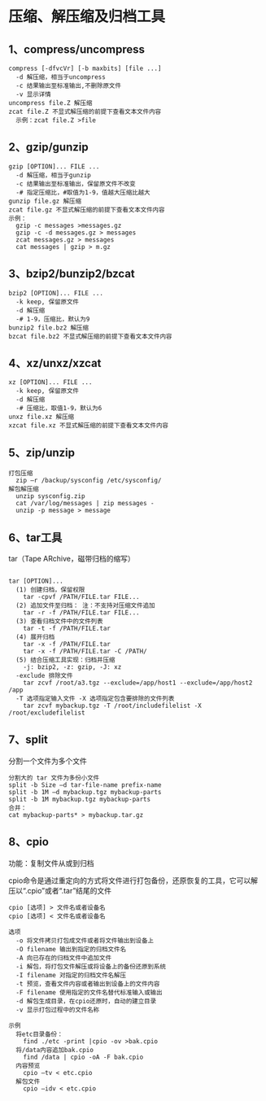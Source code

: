 # 压缩、解压缩及归档工具

## 1、compress/uncompress

```shell
compress [-dfvcVr] [-b maxbits] [file ...]
  -d 解压缩，相当于uncompress
  -c 结果输出至标准输出,不删除原文件
  -v 显示详情
uncompress file.Z 解压缩
zcat file.Z 不显式解压缩的前提下查看文本文件内容
  示例：zcat file.Z >file
```

## 2、gzip/gunzip

```shell
gzip [OPTION]... FILE ...
  -d 解压缩，相当于gunzip
  -c 结果输出至标准输出，保留原文件不改变
  -# 指定压缩比，#取值为1-9，值越大压缩比越大
gunzip file.gz 解压缩
zcat file.gz 不显式解压缩的前提下查看文本文件内容
示例：
  gzip -c messages >messages.gz
  gzip -c -d messages.gz > messages
  zcat messages.gz > messages
  cat messages | gzip > m.gz
```

## 3、bzip2/bunzip2/bzcat

```shell
bzip2 [OPTION]... FILE ...
  -k keep, 保留原文件
  -d 解压缩
  -# 1-9，压缩比，默认为9 
bunzip2 file.bz2 解压缩
bzcat file.bz2 不显式解压缩的前提下查看文本文件内容
```

## 4、xz/unxz/xzcat

```shell
xz [OPTION]... FILE ...
  -k keep, 保留原文件
  -d 解压缩
  -# 压缩比，取值1-9，默认为6 
unxz file.xz 解压缩
xzcat file.xz 不显式解压缩的前提下查看文本文件内容
```

## 5、zip/unzip

```shell
打包压缩
  zip –r /backup/sysconfig /etc/sysconfig/ 
解包解压缩
  unzip sysconfig.zip
  cat /var/log/messages | zip messages -
  unzip -p message > message
```

## 6、tar工具

tar（Tape ARchive，磁带归档的缩写）

```shell

tar [OPTION]... 
  (1) 创建归档，保留权限
    tar -cpvf /PATH/FILE.tar FILE...
  (2) 追加文件至归档： 注：不支持对压缩文件追加
    tar -r -f /PATH/FILE.tar FILE...
  (3) 查看归档文件中的文件列表
    tar -t -f /PATH/FILE.tar
  (4) 展开归档
    tar -x -f /PATH/FILE.tar
    tar -x -f /PATH/FILE.tar -C /PATH/
  (5) 结合压缩工具实现：归档并压缩
    -j: bzip2, -z: gzip, -J: xz
  -exclude 排除文件
    tar zcvf /root/a3.tgz --exclude=/app/host1 --exclude=/app/host2 /app
  -T 选项指定输入文件 -X 选项指定包含要排除的文件列表
    tar zcvf mybackup.tgz -T /root/includefilelist -X /root/excludefilelist
```

## 7、split

分割一个文件为多个文件

```shell
分割大的 tar 文件为多份小文件
split -b Size –d tar-file-name prefix-name
split -b 1M –d mybackup.tgz mybackup-parts
split -b 1M mybackup.tgz mybackup-parts
合并：
cat mybackup-parts* > mybackup.tar.gz
```

## 8、cpio

功能：复制文件从或到归档

cpio命令是通过重定向的方式将文件进行打包备份，还原恢复的工具，它可以解压以“.cpio”或者“.tar”结尾的文件

```shell
cpio [选项] > 文件名或者设备名
cpio [选项] < 文件名或者设备名

选项
  -o 将文件拷贝打包成文件或者将文件输出到设备上
  -O filename 输出到指定的归档文件名
  -A 向已存在的归档文件中追加文件
  -i 解包，将打包文件解压或将设备上的备份还原到系统
  -I filename 对指定的归档文件名解压
  -t 预览，查看文件内容或者输出到设备上的文件内容
  -F filename 使用指定的文件名替代标准输入或输出
  -d 解包生成目录，在cpio还原时，自动的建立目录
  -v 显示打包过程中的文件名称

示例
  将etc目录备份：
    find ./etc -print |cpio -ov >bak.cpio
  将/data内容追加bak.cpio
    find /data | cpio -oA -F bak.cpio
  内容预览
    cpio –tv < etc.cpio
  解包文件
    cpio –idv < etc.cpio
```

